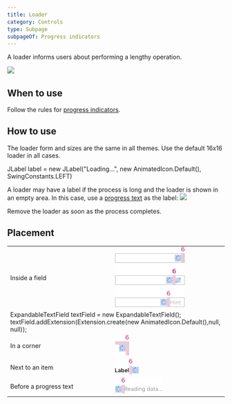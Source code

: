 ```yaml
---
title: Loader
category: Controls
type: Subpage
subpageOf: Progress indicators
---
```


A loader informs users about performing a lengthy operation.

![](loader.png)

## When to use

Follow the rules for [progress indicators](progress_indicators.md).


## How to use

The loader form and sizes are the same in all themes. Use the default 16x16 loader in all cases.

<code-block lang="java">
JLabel label = new JLabel("Loading...", new AnimatedIcon.Default(), SwingConstants.LEFT)
</code-block>


A loader may have a label if the process is long and the loader is shown in an empty area. In this case, use a [progress text](progress_text.md) as the label:
![](loader_with_progress_text.png)

Remove the loader as soon as the process completes.


## Placement

<table style="none">

<tr>
    <td> Inside a field </td>
    <td> <img src="../../../images/ui/loader/placement_field.png"/> </td>
</tr>

<tr>
    <td colspan="2">
    <code-block lang="java">ExpandableTextField textField = new ExpandableTextField();
textField.addExtension(Extension.create(new AnimatedIcon.Default(),null, null));</code-block>
    </td>
</tr>

<tr>
    <td>In a corner</td>
    <td> <img src="../../../images/ui/loader/placement_corner.png" />
    </td>
</tr>

<tr>
    <td>  Next to an item </td>
    <td> <img src="../../../images/ui/loader/placement_item.png" /> </td>
</tr>

<tr>
    <td> Before a progress text </td>
    <td> <img src="../../../images/ui/loader/placement_progress_text.png" />
    </td>
</tr>

</table>




